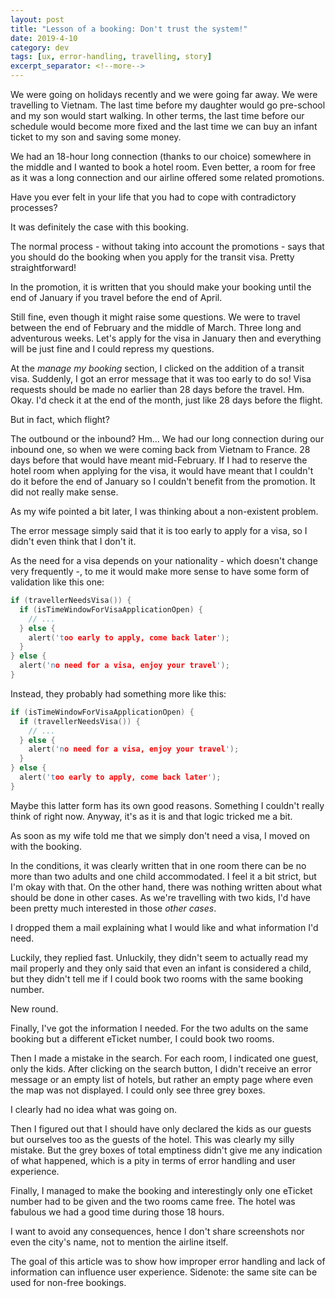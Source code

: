 ```yaml
---
layout: post
title: "Lesson of a booking: Don't trust the system!"
date: 2019-4-10
category: dev
tags: [ux, error-handling, travelling, story]
excerpt_separator: <!--more-->
---
```

We were going on holidays recently and we were going far away. We were travelling to Vietnam. The last time before my daughter would go pre-school and my son would start walking. In other terms, the last time before our schedule would become more fixed and the last time we can buy an infant ticket to my son and saving some money.
<!--more-->

We had an 18-hour long connection (thanks to our choice) somewhere in the middle and I wanted to book a hotel room. Even better, a room for free as it was a long connection and our airline offered some related promotions.

Have you ever felt in your life that you had to cope with contradictory processes? 

It was definitely the case with this booking.

The normal process - without taking into account the promotions - says that you should do the booking when you apply for the transit visa. Pretty straightforward!

In the promotion, it is written that you should make your booking until the end of January if you travel before the end of April.

Still fine, even though it might raise some questions. We were to travel between the end of February and the middle of March. Three long and adventurous weeks. Let's apply for the visa in January then and everything will be just fine and I could repress my questions.

At the _manage my booking_ section, I clicked on the addition of a transit visa. Suddenly, I got an error message that it was too early to do so! Visa requests should be made no earlier than 28 days before the travel. Hm. Okay. I'd check it at the end of the month, just like 28 days before the flight. 

But in fact, which flight?

The outbound or the inbound? Hm... We had our long connection during our inbound one, so when we were coming back from Vietnam to France. 28 days before that would have meant mid-February. If I had to reserve the hotel room when applying for the visa, it would have meant that I couldn't do it before the end of January so I couldn't benefit from the promotion. It did not really make sense. 

As my wife pointed a bit later, I was thinking about a non-existent problem.

The error message simply said that it is too early to apply for a visa, so I didn't even think that I don't it.

As the need for a visa depends on your nationality - which doesn't change very frequently -, to me it would make more sense to have some form of validation like this one:

```cpp
if (travellerNeedsVisa()) {
  if (isTimeWindowForVisaApplicationOpen) {
    // ...
  } else {
    alert('too early to apply, come back later');
  }
} else {
  alert('no need for a visa, enjoy your travel');
}

```

Instead, they probably had something more like this:

```cpp
if (isTimeWindowForVisaApplicationOpen) {
  if (travellerNeedsVisa()) {
    // ...
  } else {
    alert('no need for a visa, enjoy your travel');
  }
} else {
  alert('too early to apply, come back later');
}

```

Maybe this latter form has its own good reasons. Something I couldn't really think of right now. Anyway, it's as it is and that logic tricked me a bit.

As soon as my wife told me that we simply don't need a visa, I moved on with the booking.

In the conditions, it was clearly written that in one room there can be no more than two adults and one child accommodated. I feel it a bit strict, but I'm okay with that. On the other hand, there was nothing written about what should be done in other cases. As we're travelling with two kids, I'd have been pretty much interested in those _other cases_.

I dropped them a mail explaining what I would like and what information I'd need.

Luckily, they replied fast. Unluckily, they didn't seem to actually read my mail properly and they only said that even an infant is considered a child, but they didn't tell me if I could book two rooms with the same booking number.

New round.

Finally, I've got the information I needed. For the two adults on the same booking but a different eTicket number, I could book two rooms.

Then I made a mistake in the search. For each room, I indicated one guest, only the kids. After clicking on the search button, I didn't receive an error message or an empty list of hotels, but rather an empty page where even the map was not displayed. I could only see three grey boxes.

I clearly had no idea what was going on.

Then I figured out that I should have only declared the kids as our guests but ourselves too as the guests of the hotel. This was clearly my silly mistake. But the grey boxes of total emptiness didn't give me any indication of what happened, which is a pity in terms of error handling and user experience.

Finally, I managed to make the booking and interestingly only one eTicket number had to be given and the two rooms came free. The hotel was fabulous we had a good time during those 18 hours.

I want to avoid any consequences, hence I don't share screenshots nor even the city's name, not to mention the airline itself.

The goal of this article was to show how improper error handling and lack of information can influence user experience. Sidenote: the same site can be used for non-free bookings.
